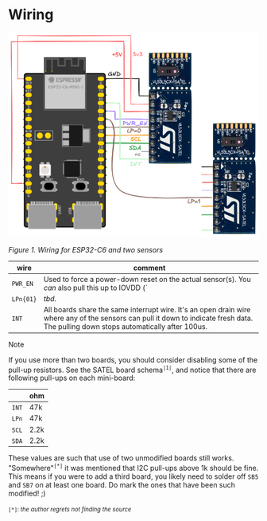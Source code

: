 # Wiring

![](.images/wiring2.png)

*Figure 1. Wiring for ESP32-C6 and two sensors*

|wire|comment|
|---|---|
|`PWR_EN`|Used to force a power-down reset on the actual sensor(s). You *can* also pull this up to IOVDD (`|1|` suggests 47k), but the author has noticed it being more reliable to hard-reset the sensors at the start of each run.|
|`LPn{01}`|*tbd.*|
|`INT`|All boards share the same interrupt wire. It's an open drain wire where any of the sensors can pull it down to indicate fresh data. The pulling down stops automatically after 100us.|

> [!NOTE]
>If you use more than two boards, you should consider disabling some of the pull-up resistors. See the SATEL board schema<sup>`|1|`</sup>, and notice that there are following pull-ups on each mini-board:
>
>||ohm|
>|---|---|
>|`INT`|47k|
>|`LPn`|47k|
>|`SCL`|2.2k|
>|`SDA`|2.2k|
>
>These values are such that use of two unmodified boards still works. "Somewhere"<sup>`[*]`</sup> it was mentioned that I2C pull-ups above 1k should be fine. This means if you were to add a third board, you likely need to solder off `SB5` and `SB7` on at least one board. Do mark the ones that have been such modified! ;)
>
><small>`[*]`: *the author regrets not finding the source*</small>
